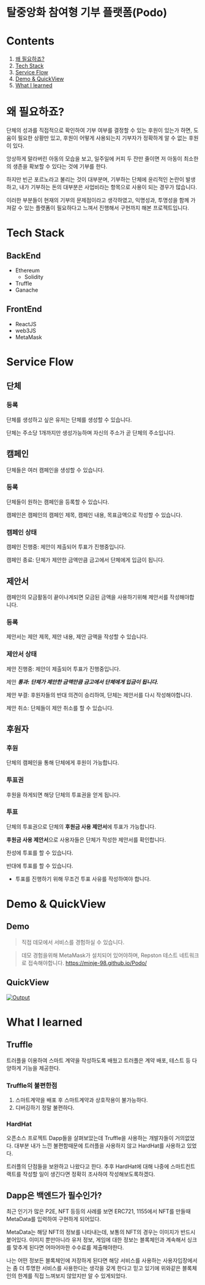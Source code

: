 # 탈중앙화 참여형 기부 플랫폼(Podo)
# Contents
1. [왜 필요하죠?](#왜-필요하죠?)
2. [Tech Stack](#Tech-Stack)
3. [Service Flow](#Service-Flow)
4. [Demo & QuickView](#Demo-&-QuickView)
5. [What I learned](#What-I-learned)
# 왜 필요하죠?
단체의 성과를 직접적으로 확인하여 기부 여부를 결정할 수 있는 후원이 있는가 하면, 도움이 필요한 상황만 있고, 후원이 어떻게 사용되는지 기부자가 정확하게 알 수 없는 후원이 있다.

앙상하게 말라버린 아동의 모습을 보고, 일주일에 커피 두 잔만 줄이면 저 아동이 최소한의 생존을 확보할 수 있다는 것에 기부를 한다.

하지만 빈곤 포르노라고 불리는 것이 대부분며, 기부하는 단체에 윤리적인 논란이 발생하고, 내가 기부하는 돈의 대부분은 사업비라는 항목으로 사용이 되는 경우가 많습니다.

이러한 부분들이 현재의 기부의 문제점이라고 생각하였고, 익명성과, 투명성을 함께 가져갈 수 있는 플랫폼이 필요하다고 느껴서 진행해서 구현까지 해본 프로젝트입니다.

# Tech Stack
## BackEnd
- Ethereum
    - Solidity
- Truffle
- Ganache
## FrontEnd
- ReactJS
- web3JS
- MetaMask
# Service Flow
## 단체
### 등록

단체를 생성하고 싶은 유저는 단체를 생성할 수 있습니다.

단체는 주소당 1개까지만 생성가능하며 자신의 주소가 곧 단체의 주소입니다.

## 캠페인

단체들은 여러 캠페인을 생성할 수 있습니다.

### 등록

단체들이 원하는 캠페인을 등록할 수 있습니다.

캠페인은 캠페인의 캠페인 제목, 캠페인 내용, 목표금액으로 작성할 수 있습니다.

### 캠페인 상태

캠페인 진행중: 제안이 제출되어 투표가 진행중입니다.

캠페인 종료: 단체가 제안한 금액만큼 금고에서 단체에게 입금이 됩니다.

## 제안서

캠페인의 모금활동이 끝이나게되면 모금된 금액을 사용하기위해 제안서를 작성해야합니다.

### 등록

제안서는 제안 제목, 제안 내용, 제안 금액을 작성할 수 있습니다.

### 제안서 상태

제안 진행중: 제안이 제출되어 투표가 진행중입니다.

제안 ***통과: 단체가 제안한 금액만큼 금고에서 단체에게 입금이 됩니다.***

제안 부결: 후원자들의 반대 의견이 승리하여, 단체는 제안서를 다시 작성해야합니다.

제안 취소: 단체들이 제안 취소를 할 수 있습니다.

## 후원자

### 후원

단체의 캠페인을 통해 단체에게 후원이 가능합니다.

### 투표권

후원을 하게되면 해당 단체의 투표권을 얻게 됩니다.

### 투표

단체의 투표권으로 단체의 **후원금 사용 제안서**에 투표가 가능합니다.

**후원금 사용 제안서**으로 사용자들은 단체가 작성한 제안서를 확인합니다.

찬성에 투표를 할 수 있습니다.

반대에 투표를 할 수 있습니다.

- 투표를 진행하기 위해 무조건 투표 사유를 작성하여야 합니다.
# Demo & QuickView
## Demo
> 직접 데모에서 서비스를 경험하실 수 있습니다.

> 데모 경험을위해 MetaMask가 설치되어 있어야하며, Repston 테스트 네트워크로 접속해야합니다.
https://minje-98.github.io/Podo/
## QuickView

[![Output](![image](https://user-images.githubusercontent.com/56459078/154900758-d7a4085a-5218-48af-87eb-d2ae9b16e1d4.png))](https://www.youtube.com/watch?v=WQ04huKTywE&feature=youtu.be)
# What I learned
## Truffle

트러플을 이용하여 스마트 계약을 작성하도록 배웠고 트러플은 계약 배포, 테스트 등 다양하게 기능을 제공한다.

### Truffle의 불편한점

1. 스마트계약을 배포 후 스마트계약과 상호작용이 불가능하다.
2. 디버깅하기 정말 불편하다.

### HardHat

오픈소스 프로젝트 Dapp들을 살펴보았는데 Truffle을 사용하는 개발자들이 거의없었다. 대부분 내가 느낀 불편함때문에 트러플을 사용하지 않고 HardHat를 사용하고 있었다.

트러플의 단점들을 보완하고 나왔다고 한다. 추후 HardHat에 대해 나중에 스마트컨트랙트를 작성할 일이 생긴다면 정확히 조사하여 작성해보도록하겠다.

## Dapp은 백엔드가 필수인가?

최근 인기가 많은 P2E, NFT 등등의 사례를 보면 ERC721, 1155에서 NFT를 만들때 MetaData를 입력하여 구현하게 되어있다.

MetaData는 해당 NFT의 정보를 나타내는데, 보통의 NFT의 경우는 이미지가 반드시 붙어있다. 이미지 뿐만아니라 유저 정보, 게임에 대한 정보는 블록체인과 계속해서 싱크를 맞추게 된다면 어마어마한 수수료를 제출해야한다.

나는 어떤 정보든 블록체인에 저장하게 된다면 해당 서비스를 사용하는 사용자입장에서는 좀 더 투명한 서비스를 사용한다는 생각을 갖게 한다고 믿고 있기에 위와같은 블록체인의 한계를 직접 느껴보지 않았지만 알 수 
있게되었다.



